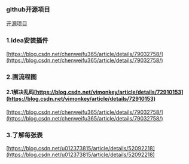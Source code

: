 ### github开源项目

[开源项目](https://github.com/henryyan/kft-activiti-demo)

### 1.idea安装插件

[https://blog.csdn.net/chenweifu365/article/details/79032758/](https://blog.csdn.net/chenweifu365/article/details/79032758/)

### 2.画流程图

#### 2.1解决乱码[https://blog.csdn.net/vimonkey/article/details/72910153](https://blog.csdn.net/vimonkey/article/details/72910153)

[https://blog.csdn.net/chenweifu365/article/details/79032758/](https://blog.csdn.net/chenweifu365/article/details/79032758/)

### 3.了解每张表

[https://blog.csdn.net/u012373815/article/details/52092218](https://blog.csdn.net/u012373815/article/details/52092218)